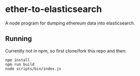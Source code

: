 # ether-to-elasticsearch

A node program for dumping ethereum data into  elasticsearch.

## Running
Currently not in npm, so first clone/fork this repo and then:

```
npm install
npm run build
node scripts/bin/index.js
```
